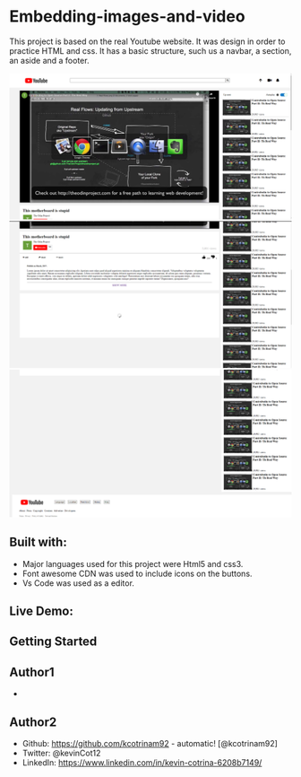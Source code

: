 # Embedding-images-and-video

This project is based on the real Youtube website. It was design in order to practice HTML and css. It has a basic structure, such us a navbar, a section, an aside and a footer.

![website screenshots](/screenshots/index.png)
![website screenshots](/screenshots/index2.png)
![website screenshots](/screenshots/index3.png)

## Built with:

- Major languages used for this project were Html5 and css3.
- Font awesome CDN was used to include icons on the buttons.
- Vs Code was used as a editor.

## Live Demo:

## Getting Started

## Author1

-

## Author2

- Github: https://github.com/kcotrinam92 - automatic! [@kcotrinam92]
- Twitter: @kevinCot12
- LinkedIn: https://www.linkedin.com/in/kevin-cotrina-6208b7149/
